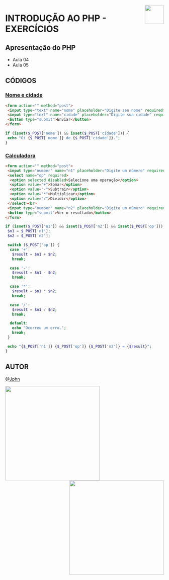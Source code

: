 <!-- HEADER -->
<a href="https://www.beacademy.com.br/devstartpaylivre/" target="_blank"><img src="https://www.beacademy.com.br/wp-content/uploads/2022/02/Cubo.png" align="right" width="60"/></a>

# INTRODUÇÃO AO PHP - EXERCÍCIOS
<!-- /HEADER -->

<!-- BODY -->

<!-- INDEX -->
## Apresentação do PHP

- Aula 04
- Aula 05
<!-- /INDEX -->

<!-- MAIN -->

## CÓDIGOS

<!-- SECTION -->
### [Nome e cidade](./index.php)

```html
<form action="" method="post">
 <input type="text" name="nome" placeholder="Digite seu nome" required><br>
 <input type="text" name="cidade" placeholder="Digite sua cidade" required><br>
 <button type="submit">Enviar</button>
</form>
```

```php
if (isset($_POST['nome']) && isset($_POST['cidade'])) {
 echo "Oi {$_POST['nome']} de {$_POST['cidade']}.";
}
```
<!-- /SECTION -->

<!-- SECTION -->
### [Calculadora](./calculadora.php)

```html
<form action="" method="post">
 <input type="number" name="n1" placeholder="Digite um número" required><br>
 <select name="op" required>
  <option selected disabled>Selecione uma operação</option>
  <option value="+">Somar</option>
  <option value="-">Subtrair</option>
  <option value="*">Multiplicar</option>
  <option value="/">Dividir</option>
 </select><br>
 <input type="number" name="n2" placeholder="Digite um número" required><br>
 <button type="submit">Ver o resultado</button>
</form>
```

```php
if (isset($_POST['n1']) && isset($_POST['n2']) && isset($_POST['op'])) {
 $n1 = $_POST['n1'];
 $n2 = $_POST['n2'];

 switch ($_POST['op']) {
  case '+':
   $result = $n1 + $n2;
   break;

  case '-':
   $result = $n1 - $n2;
   break;

  case '*':
   $result = $n1 * $n2;
   break;

  case '/':
   $result = $n1 / $n2;
   break;

  default:
   echo "Ocorreu um erro.";
   break;
 }

 echo "{$_POST['n1']} {$_POST['op']} {$_POST['n2']} = {$result}";
}
```
<!-- /SECTION -->
<!-- /MAIN -->
<!-- /BODY -->

<!-- FOOTER -->
## AUTOR

[@Jphn](https://github.com/Jphn)

<a href="https://www.beacademy.com.br/" target="_blank"><img src="https://www.beacademy.com.br/wp-content/uploads/2019/11/Logo-Topo.png" width="300" align="left" /></a>
<a href="https://www.paylivre.com/" target="_blank"><img src="https://web.paylivre.com/static/media/logo-blue.c7100186.png" width="300" align="right" /></a>

<!-- /FOOTER -->